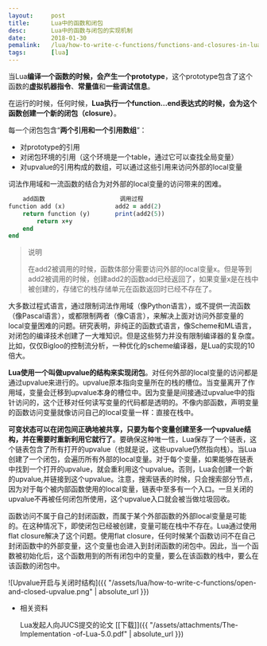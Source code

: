 ```yaml
---
layout:		post
title:		Lua中的函数和闭包
desc:		Lua中的函数与闭包的实现机制
date:		2018-01-30
pemalink:	/lua/how-to-write-c-functions/functions-and-closures-in-lua
tags:		[lua]
---
```


当Lua**编译一个函数的时候，会产生一个prototype**，这个prototype包含了这个函数的**虚拟机器指令**、**常量值**和**一些调试信息**。

在运行的时候，任何时候，**Lua执行一个function…end表达式的时候，会为这个函数创建一个新的闭包（closure）**。

每一个闭包包含“**两个引用和一个引用数组**”：

 - 对prototype的引用
 - 对闭包环境的引用（这个环境是一个table，通过它可以查找全局变量）
 - 对upvalue的引用构成的数组，可以通过这些引用来访问外部的local变量

词法作用域和一流函数的结合为对外部的local变量的访问带来的困难。

```ruby
    add函数                     调用过程
function add (x)              add2 = add(2)
    return function (y)       print(add2(5))
        return x+y
    end
end
```
> 说明
>
> 在add2被调用的时候，函数体部分需要访问外部的local变量x。但是等到add2被调用的时候，创建add2的函数add已经返回了，如果变量x是在栈中被创建的，存储它的栈存储单元在函数返回时已经不存在了。

大多数过程式语言，通过限制词法作用域（像Python语言），或不提供一流函数（像Pascal语言），或都限制两者（像C语言），来解决上面对访问外部变量的local变量困难的问题。研究表明，非纯正的函数式语言，像Scheme和ML语言，对闭包的编译技术创建了一大堆知识。但是这些努力并没有限制编译器的复杂度。比如，仅仅Bigloo的控制流分析，一种优化的scheme编译器，是Lua的实现的10倍大。

**Lua使用一个叫做upvalue的结构来实现闭包**。对任何外部的local变量的访问都是通过upvalue来进行的。upvalue原本指向变量所在的栈的槽位。当变量离开了作用域，变量会迁移到upvalue本身的槽位中。因为变量是间接通过upvalue中的指针访问的，这个迁移对任何读写变量的代码都是透明的。不像内部函数，声明变量的函数访问变量就像访问自己的local变量一样：直接在栈中。

**可变状态可以在闭包间正确地被共享，只要为每个变量创建至多一个upvalue结构，并在需要时重新利用它就行了**。要确保这种唯一性，Lua保存了一个链表，这个链表包含了所有打开的upvalue（也就是说，这些upvalue仍然指向栈）。当Lua创建了一个闭包，会遍历所有外部的local变量。对于每个变量，如果能够在链表中找到一个打开的upvalue，就会重利用这个upvalue。否则，Lua会创建一个新的upvalue,并链接到这个upvalue。注意，搜索链表的时候，只会搜索部分节点，因为对于每个被内部函数使用的local变量，链表中至多有一个入口。一旦关闭的upvalue不再被任何闭包所使用，这个upvalue入口就会被当做垃圾回收。

函数访问不属于自己的封闭函数，而属于某个外部函数的外部local变量是可能的。在这种情况下，即使闭包已经被创建，变量可能在栈中不存在。Lua通过使用flat closure解决了这个问题。使用flat closure，任何时候某个函数访问不在自己封闭函数中的外部变量，这个变量也会进入到封闭函数的闭包中。因此，当一个函数被初始化后，这个函数用到的所有闭包中的变量，要么在该函数的栈中，要么在该函数的闭包中。

![Upvalue开启与关闭时结构]({{ "/assets/lua/how-to-write-c-functions/open-and-closed-upvalue.png" | absolute_url }})

- 相关资料

	Lua发起人向JUCS提交的论文 [[下载]]({{ "/assets/attachments/The-Implementation -of-Lua-5.0.pdf" | absolute_url }})

